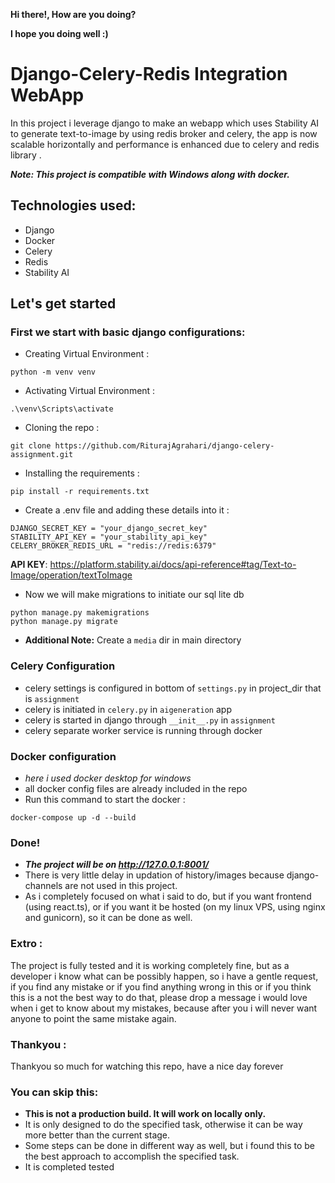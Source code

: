 __Hi there!, How are you doing?__

__I hope you doing well :)__

# Django-Celery-Redis Integration WebApp
In this project i leverage django to make an webapp which uses Stability AI to generate text-to-image by using redis
broker and celery, the app is now scalable horizontally and performance is enhanced due to celery and redis library
.

___Note: This project is compatible with Windows along with docker.___

## Technologies used:
* Django
* Docker
* Celery
* Redis
* Stability AI

## Let's get started
### First we start with basic django configurations:

*  Creating Virtual Environment :

```python -m venv venv```

* Activating Virtual Environment :

```.\venv\Scripts\activate```

* Cloning the repo :

```git clone https://github.com/RiturajAgrahari/django-celery-assignment.git```

* Installing the requirements :

```pip install -r requirements.txt```

* Create a .env file and adding these details into it :

```
DJANGO_SECRET_KEY = "your_django_secret_key"
STABILITY_API_KEY = "your_stability_api_key"
CELERY_BROKER_REDIS_URL = "redis://redis:6379"
```

__API KEY__: https://platform.stability.ai/docs/api-reference#tag/Text-to-Image/operation/textToImage

* Now we will make migrations to initiate our sql lite db
```
python manage.py makemigrations
python manage.py migrate
```

* __Additional Note:__ Create a `media` dir in main directory

### Celery Configuration
* celery settings is configured in bottom of `settings.py` in project_dir that is `assignment`
* celery is initiated in `celery.py` in `aigeneration` app
* celery is started in django through `__init__.py` in `assignment`
* celery separate worker service is running through docker


### Docker configuration
* _here i used docker desktop for windows_
* all docker config files are already included in the repo
* Run this command to start the docker :

```docker-compose up -d --build```

### Done!
* ___The project will be on http://127.0.0.1:8001/___
* There is very little delay in updation of history/images because django-channels are not used in this project.
* As i completely focused on what i said to do, but if you want frontend (using react.ts), or if you want it be hosted
(on my linux VPS, using nginx and gunicorn), so it can be done as well. 


### Extro :
The project is fully tested and it is working completely fine, but as a developer i know what can 
be possibly happen, so i have a gentle request, if you find any mistake or if you find anything wrong in this
or if you think this is a not the best way to do that, please drop a message i would love when i get to know about 
my mistakes, because after you i will never want anyone to point the same mistake again.


### Thankyou :
Thankyou so much for watching this repo, have a nice day forever

### You can skip this:
* __This is not a production build. It will work on locally only.__
* It is only designed to do the specified task, otherwise it can be way more better than the current stage.
* Some steps can be done in different way as well, but i found this to be the best approach to accomplish the specified task.
* It is completed tested
